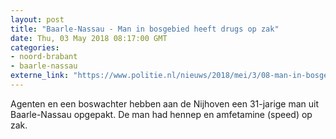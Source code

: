 ```yaml
---
layout: post
title: "Baarle-Nassau - Man in bosgebied heeft drugs op zak"
date: Thu, 03 May 2018 08:17:00 GMT
categories: 
- noord-brabant 
- baarle-nassau 
externe_link: "https://www.politie.nl/nieuws/2018/mei/3/08-man-in-bosgebied-heeft-drugs-op-zak.html"
---
```


Agenten en een boswachter hebben aan de Nijhoven een 31-jarige man uit Baarle-Nassau opgepakt. De man had hennep en amfetamine (speed) op zak.
